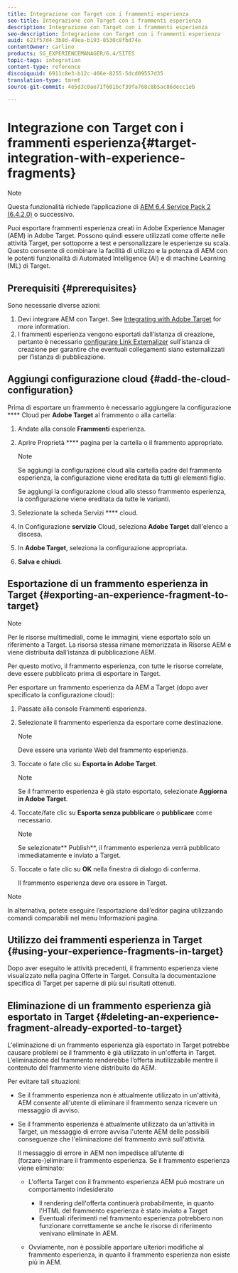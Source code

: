 ```yaml
---
title: Integrazione con Target con i frammenti esperienza
seo-title: Integrazione con Target con i frammenti esperienza
description: Integrazione con Target con i frammenti esperienza
seo-description: Integrazione con Target con i frammenti esperienza
uuid: 621f57d4-3b8d-49ea-b193-8530c8fbd74e
contentOwner: carlino
products: SG_EXPERIENCEMANAGER/6.4/SITES
topic-tags: integration
content-type: reference
discoiquuid: 6911c8e3-b12c-466e-8255-5dcd09557d35
translation-type: tm+mt
source-git-commit: 4e5d3c0ae71f601bcf39fa768c8b5ac86decc1eb

---
```



# Integrazione con Target con i frammenti esperienza{#target-integration-with-experience-fragments}

>[!NOTE]
>
>Questa funzionalità richiede l’applicazione di [AEM 6.4 Service Pack 2 (6.4.2.0)](/help/release-notes/sp-release-notes.md) o successivo.

Puoi esportare frammenti [](/help/sites-authoring/experience-fragments.md)esperienza creati in Adobe Experience Manager (AEM) in Adobe Target. Possono quindi essere utilizzati come offerte nelle attività Target, per sottoporre a test e personalizzare le esperienze su scala. Questo consente di combinare la facilità di utilizzo e la potenza di AEM con le potenti funzionalità di Automated Intelligence (AI) e di machine Learning (ML) di Target.

## Prerequisiti {#prerequisites}

Sono necessarie diverse azioni:

1. Devi integrare AEM con Target. See [Integrating with Adobe Target](/help/sites-administering/target.md) for more information.
1. I frammenti esperienza vengono esportati dall’istanza di creazione, pertanto è necessario [configurare Link Externalizer](/help/sites-developing/externalizer.md) sull’istanza di creazione per garantire che eventuali collegamenti siano esternalizzati per l’istanza di pubblicazione.

## Aggiungi configurazione cloud {#add-the-cloud-configuration}

Prima di esportare un frammento è necessario aggiungere la configurazione **** Cloud per **Adobe Target** al frammento o alla cartella:

1. Andate alla console **Frammenti** esperienza.
1. Aprire Proprietà **** pagina per la cartella o il frammento appropriato.

   >[!NOTE]
   >
   >Se aggiungi la configurazione cloud alla cartella padre del frammento esperienza, la configurazione viene ereditata da tutti gli elementi figlio.
   >
   >Se aggiungi la configurazione cloud allo stesso frammento esperienza, la configurazione viene ereditata da tutte le varianti.

1. Selezionate la scheda Servizi **** cloud.

1. In Configurazione **servizio** Cloud, seleziona **Adobe Target** dall&#39;elenco a discesa.
1. In **Adobe Target**, seleziona la configurazione appropriata.

1. **Salva e chiudi**.

## Esportazione di un frammento esperienza in Target {#exporting-an-experience-fragment-to-target}

>[!NOTE]
>
>Per le risorse multimediali, come le immagini, viene esportato solo un riferimento a Target. La risorsa stessa rimane memorizzata in Risorse AEM e viene distribuita dall’istanza di pubblicazione AEM.
>
>Per questo motivo, il frammento esperienza, con tutte le risorse correlate, deve essere pubblicato prima di esportare in Target.

Per esportare un frammento esperienza da AEM a Target (dopo aver specificato la configurazione cloud):

1. Passate alla console Frammenti esperienza.
1. Selezionate il frammento esperienza da esportare come destinazione.

   >[!NOTE]
   >
   >Deve essere una variante Web del frammento esperienza.

1. Toccate o fate clic su **Esporta in Adobe Target**.

   >[!NOTE]
   >
   >Se il frammento esperienza è già stato esportato, selezionate **Aggiorna in Adobe Target**.

1. Toccate/fate clic su **Esporta senza pubblicare** o **pubblicare** come necessario.

   >[!NOTE]
   >
   >Se selezionate** Publish**, il frammento esperienza verrà pubblicato immediatamente e inviato a Target.

1. Toccate o fate clic su **OK** nella finestra di dialogo di conferma.

   Il frammento esperienza deve ora essere in Target.

>[!NOTE]
>
>In alternativa, potete eseguire l’esportazione dall’editor pagina utilizzando comandi comparabili nel menu Informazioni [](/help/sites-authoring/author-environment-tools.md#page-information) pagina.

## Utilizzo dei frammenti esperienza in Target {#using-your-experience-fragments-in-target}

Dopo aver eseguito le attività precedenti, il frammento esperienza viene visualizzato nella pagina Offerte in Target. Consulta la documentazione [](https://experiencecloud.adobe.com/resources/help/en_US/target/target/aem-experience-fragments.html) specifica di Target per saperne di più sui risultati ottenuti.

## Eliminazione di un frammento esperienza già esportato in Target {#deleting-an-experience-fragment-already-exported-to-target}

L&#39;eliminazione di un frammento esperienza già esportato in Target potrebbe causare problemi se il frammento è già utilizzato in un&#39;offerta in Target. L’eliminazione del frammento renderebbe l’offerta inutilizzabile mentre il contenuto del frammento viene distribuito da AEM.

Per evitare tali situazioni:

* Se il frammento esperienza non è attualmente utilizzato in un&#39;attività, AEM consente all&#39;utente di eliminare il frammento senza ricevere un messaggio di avviso.
* Se il frammento esperienza è attualmente utilizzato da un&#39;attività in Target, un messaggio di errore avvisa l&#39;utente AEM delle possibili conseguenze che l&#39;eliminazione del frammento avrà sull&#39;attività.

   Il messaggio di errore in AEM non impedisce all’utente di (forzare-)eliminare il frammento esperienza. Se il frammento esperienza viene eliminato:

   * L&#39;offerta Target con il frammento esperienza AEM può mostrare un comportamento indesiderato

      * Il rendering dell&#39;offerta continuerà probabilmente, in quanto l&#39;HTML del frammento esperienza è stato inviato a Target
      * Eventuali riferimenti nel frammento esperienza potrebbero non funzionare correttamente se anche le risorse di riferimento venivano eliminate in AEM.
   * Ovviamente, non è possibile apportare ulteriori modifiche al frammento esperienza, in quanto il frammento esperienza non esiste più in AEM.


